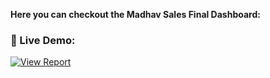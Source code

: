 **Here you can checkout the Madhav Sales Final Dashboard:**


### 🔗 Live Demo:
[![View Report](https://img.shields.io/badge/View-Report-lightgrey?style=flat-square&logo=microsoft-power-bi&logoColor=white)](https://app.powerbi.com/links/UGQh4WEhH8?ctid=9bb419fd-4493-4e4d-a209-ea0386f8df88&pbi_source=linkShare)


